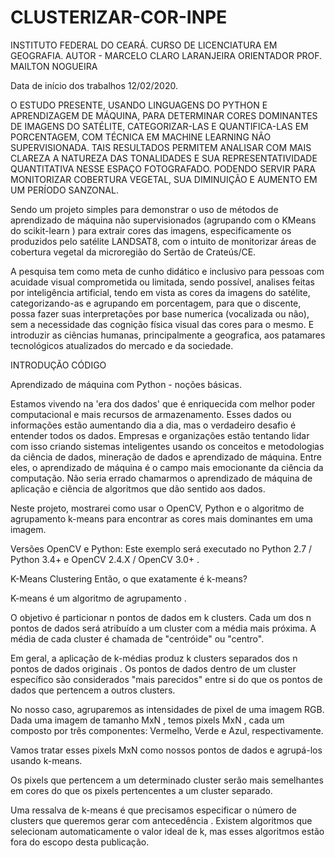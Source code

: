 # CLUSTERIZAR-COR-INPE

INSTITUTO FEDERAL DO CEARÁ.
CURSO DE LICENCIATURA EM GEOGRAFIA. 
AUTOR - MARCELO CLARO LARANJEIRA
ORIENTADOR PROF. MAILTON NOGUEIRA

Data de início dos trabalhos 12/02/2020.

O ESTUDO PRESENTE, USANDO LINGUAGENS DO PYTHON E APRENDIZAGEM DE MÁQUINA, PARA DETERMINAR CORES DOMINANTES DE IMAGENS DO SATÉLITE, CATEGORIZAR-LAS E QUANTIFICA-LAS EM PORCENTAGEM,  COM TÉCNICA EM MACHINE LEARNING NÃO SUPERVISIONADA. TAIS RESULTADOS PERMITEM ANALISAR COM MAIS CLAREZA A NATUREZA DAS TONALIDADES E SUA REPRESENTATIVIDADE QUANTITATIVA NESSE ESPAÇO FOTOGRAFADO. PODENDO SERVIR PARA MONITORIZAR COBERTURA VEGETAL, SUA DIMINUIÇÃO E AUMENTO EM UM PERÍODO SANZONAL.

Sendo um projeto simples para demonstrar o uso de métodos de aprendizado de máquina não supervisionados (agrupando com o KMeans do scikit-learn ) para extrair cores das imagens, especificamente os produzidos pelo satélite LANDSAT8, com o intuito de monitorizar áreas de cobertura vegetal da microregião do Sertão de Crateús/CE.


A pesquisa tem como meta de cunho didático e inclusivo para pessoas com acuidade visual comprometida ou limitada, sendo possível, analises feitas por inteligência artificial, tendo em vista as cores da imagens do satélite, categorizando-as e agrupando em porcentagem, para que o discente, possa fazer suas interpretações por base numerica (vocalizada ou não), sem a necessidade das cognição física visual das cores para o mesmo. E introduzir as ciências humanas, principalmente a geografica, aos patamares tecnológicos atualizados do mercado e da sociedade. 

INTRODUÇÃO CÓDIGO

Aprendizado de máquina com Python - noções básicas.

Estamos vivendo na 'era dos dados' que é enriquecida com melhor poder computacional e mais recursos de armazenamento. Esses dados ou informações estão aumentando dia a dia, mas o verdadeiro desafio é entender todos os dados. Empresas e organizações estão tentando lidar com isso criando sistemas inteligentes usando os conceitos e metodologias da ciência de dados, mineração de dados e aprendizado de máquina. Entre eles, o aprendizado de máquina é o campo mais emocionante da ciência da computação. Não seria errado chamarmos o aprendizado de máquina de aplicação e ciência de algoritmos que dão sentido aos dados.

Neste projeto, mostrarei como usar o OpenCV, Python e o algoritmo de agrupamento k-means para encontrar as cores mais dominantes em uma imagem.

Versões OpenCV e Python:
Este exemplo será executado no  Python 2.7 / Python 3.4+ e OpenCV 2.4.X / OpenCV 3.0+ .

K-Means Clustering
Então, o que exatamente é k-means?

K-means é um algoritmo de agrupamento .

O objetivo é particionar n pontos de dados em k  clusters. Cada um dos n  pontos de dados será atribuído a um cluster com a média mais próxima. A média de cada cluster é chamada de "centróide" ou "centro".

Em geral, a aplicação de k-médias produz k clusters separados dos n pontos de dados originais . Os pontos de dados dentro de um cluster específico são considerados "mais parecidos" entre si do que os pontos de dados que pertencem a outros clusters.

No nosso caso, agruparemos as intensidades de pixel de uma imagem RGB. Dada uma  imagem de tamanho MxN , temos  pixels MxN , cada um composto por três componentes: Vermelho, Verde e Azul, respectivamente.

Vamos tratar esses  pixels MxN como nossos pontos de dados e agrupá-los usando k-means.

Os pixels que pertencem a um determinado cluster serão mais semelhantes em cores do que os pixels pertencentes a um cluster separado.

Uma ressalva de k-means é que precisamos especificar o número de clusters que queremos gerar com antecedência . Existem algoritmos que selecionam automaticamente o valor ideal de k, mas esses algoritmos estão fora do escopo desta publicação.
